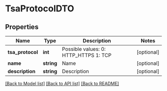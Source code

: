 # TsaProtocolDTO

## Properties
Name | Type | Description | Notes
------------ | ------------- | ------------- | -------------
**tsa_protocol** | **int** | Possible values:  0: HTTP_HTTPS  1: TCP | [optional] 
**name** | **string** | Name | [optional] 
**description** | **string** | Description | [optional] 

[[Back to Model list]](../README.md#documentation-for-models) [[Back to API list]](../README.md#documentation-for-api-endpoints) [[Back to README]](../README.md)


